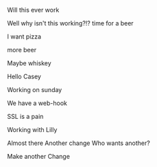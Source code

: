 
Will this ever work

Well why isn't this working?!?
time for a beer

I want pizza

more beer

Maybe whiskey

Hello Casey

Working on sunday


We have a web-hook

SSL is a pain



Working with Lilly

Almost there
Another change
Who wants another?

Make another Change

